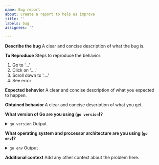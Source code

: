 ```yaml
---
name: Bug report
about: Create a report to help us improve
title: ''
labels: bug
assignees: ''

---
```


**Describe the bug**
A clear and concise description of what the bug is.

**To Reproduce**
Steps to reproduce the behavior:
1. Go to '...'
2. Click on '....'
3. Scroll down to '....'
4. See error

**Expected behavior**
A clear and concise description of what you expected to happen.

**Obtained behavior**
A clear and concise description of what you get.

**What version of Go are you using (`go version`)?**
<details><summary><code>go version</code> Output</summary><br><pre>
$ go version
</pre></details>

**What operating system and processor architecture are you using (`go env`)?**
<details><summary><code>go env</code> Output</summary><br><pre>
$ go env
</pre></details>

**Additional context**
Add any other context about the problem here.
